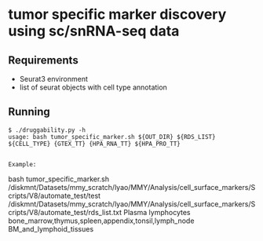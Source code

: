 # tumor specific marker discovery using sc/snRNA-seq data

## Requirements
- Seurat3 environment 
- list of seurat objects with cell type annotation 

## Running
```
$ ./druggability.py -h
usage: bash tumor_specific_marker.sh ${OUT_DIR} ${RDS_LIST} ${CELL_TYPE} {GTEX_TT} {HPA_RNA_TT} ${HPA_PRO_TT}


Example:
```
bash tumor_specific_marker.sh /diskmnt/Datasets/mmy_scratch/lyao/MMY/Analysis/cell_surface_markers/Scripts/V8/automate_test/test /diskmnt/Datasets/mmy_scratch/lyao/MMY/Analysis/cell_surface_markers/Scripts/V8/automate_test/rds_list.txt Plasma lymphocytes bone_marrow,thymus,spleen,appendix,tonsil,lymph_node BM_and_lymphoid_tissues

```
